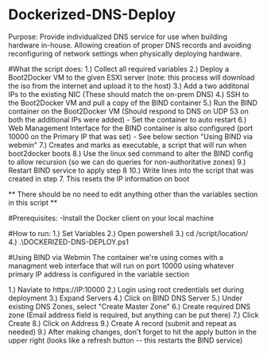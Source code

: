 # Dockerized-DNS-Deploy

Purpose: Provide individualized DNS service for use when building hardware in-house.  Allowing creation of proper DNS records and avoiding reconfiguring of network settings when physically deploying hardware.

#What the script does:
    1.) Collect all required variables
    2.) Deploy a Boot2Docker VM to the given ESXI server (note: this process will download the iso from the internet and upload it to the host)
    3.) Add a two additonal IPs to the existing NIC (These should match the on-prem DNS)
    4.) SSH to the Boot2Docker VM and pull a copy of the BIND container
    5.) Run the BIND container on the Boot2Docker VM (Should respond to DNS on UDP 53 on both the additional IPs were added) - Set the container to auto restart
    6.) Web Management Interface for the BIND container is also configured (port 10000 on the Primary IP that was set) - See below section "Using BIND via webmin"
    7.) Creates and marks as executable, a script that will run when boot2docker boots
    8.) Use the linux sed command to alter the BIND config to allow recursion (so we can do queries for non-authoritative zones)
    9.) Restart BIND service to apply step 8
    10.) Write lines into the script that was created in step 7.  This resets the IP information on boot

** There should be no need to edit anything other than the variables section in this script **

#Prerequisites:
-Install the Docker client on your local machine

#How to run:
1.) Set Variables 
2.) Open powershell
3.) cd /script/location/
4.) .\DOCKERIZED-DNS-DEPLOY.ps1

#Using BIND via Webmin
The container we're using comes with a managment web interface that will run on port 10000 using whatever primary IP address is configured in the variable section

1.) Naviate to https://IP:10000
2.) Login using root credentials set during deployment
3.) Expand Servers
4.) Click on BIND DNS Server
5.) Under existing DNS Zones, select "Create Master Zone"
6.) Create required DNS zone (Email address field is required, but anything can be put there)
7.) Click Create
8.) Click on Address
9.) Create A record (submit and repeat as needed)
9.) After making changes, don't forget to hit the apply button in the upper right (looks like a refresh button -- this restarts the BIND service)